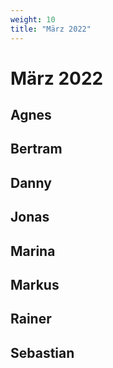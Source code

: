 ```yaml
---
weight: 10
title: "März 2022"
---
```


# März 2022

## Agnes

## Bertram

## Danny

## Jonas

## Marina

## Markus

## Rainer

## Sebastian